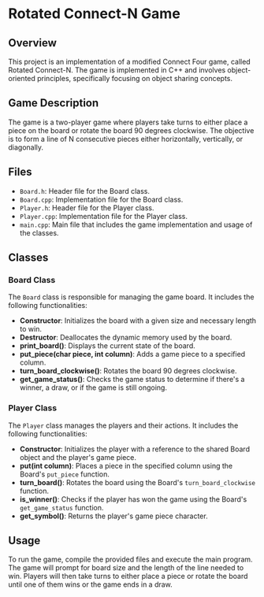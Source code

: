 # Rotated Connect-N Game

## Overview

This project is an implementation of a modified Connect Four game, called Rotated Connect-N. The game is implemented in C++ and involves object-oriented principles, specifically focusing on object sharing concepts.

## Game Description

The game is a two-player game where players take turns to either place a piece on the board or rotate the board 90 degrees clockwise. The objective is to form a line of N consecutive pieces either horizontally, vertically, or diagonally.

## Files

- `Board.h`: Header file for the Board class.
- `Board.cpp`: Implementation file for the Board class.
- `Player.h`: Header file for the Player class.
- `Player.cpp`: Implementation file for the Player class.
- `main.cpp`: Main file that includes the game implementation and usage of the classes.

## Classes

### Board Class

The `Board` class is responsible for managing the game board. It includes the following functionalities:
- **Constructor**: Initializes the board with a given size and necessary length to win.
- **Destructor**: Deallocates the dynamic memory used by the board.
- **print_board()**: Displays the current state of the board.
- **put_piece(char piece, int column)**: Adds a game piece to a specified column.
- **turn_board_clockwise()**: Rotates the board 90 degrees clockwise.
- **get_game_status()**: Checks the game status to determine if there's a winner, a draw, or if the game is still ongoing.

### Player Class

The `Player` class manages the players and their actions. It includes the following functionalities:
- **Constructor**: Initializes the player with a reference to the shared Board object and the player's game piece.
- **put(int column)**: Places a piece in the specified column using the Board's `put_piece` function.
- **turn_board()**: Rotates the board using the Board's `turn_board_clockwise` function.
- **is_winner()**: Checks if the player has won the game using the Board's `get_game_status` function.
- **get_symbol()**: Returns the player's game piece character.

## Usage

To run the game, compile the provided files and execute the main program. The game will prompt for board size and the length of the line needed to win. Players will then take turns to either place a piece or rotate the board until one of them wins or the game ends in a draw.

